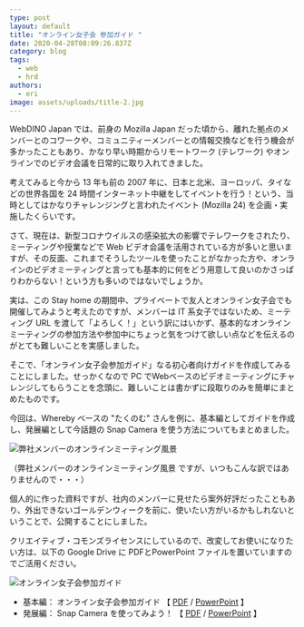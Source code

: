 ```yaml
---
type: post
layout: default
title: "オンライン女子会 参加ガイド "
date: 2020-04-28T08:09:26.837Z
category: blog
tags:
  - web
  - hrd
authors:
  - eri
image: assets/uploads/title-2.jpg
---
```

WebDINO Japan では、前身の Mozilla Japan だった頃から、離れた拠点のメンバーとのコワークや、コミュニティーメンバーとの情報交換などを行う機会が多かったこともあり、かなり早い時期からリモートワーク (テレワーク) やオンラインでのビデオ会議を日常的に取り入れてきました。

考えてみると今から 13 年も前の 2007 年に、日本と北米、ヨーロッパ、タイなどの世界各国を 24 時間インターネット中継をしてイベントを行う！という、当時としてはかなりチャレンジングと言われたイベント (Mozilla 24) を企画・実施したくらいです。

さて、現在は、新型コロナウイルスの感染拡大の影響でテレワークをされたり、ミーティングや授業などで Web ビデオ会議を活用されている方が多いと思いますが、その反面、これまでそうしたツールを使ったことがなかった方や、オンラインのビデオミーティングと言っても基本的に何をどう用意して良いのかさっぱりわからない！という方も多いのではないでしょうか。

実は、この Stay home の期間中、プライベートで友人とオンライン女子会でも開催してみようと考えたのですが、メンバーは IT 系女子ではないため、ミーティング URL を渡して「よろしく！」という訳にはいかず、基本的なオンラインミーティングの参加方法や参加中にちょっと気をつけて欲しい点などを伝えるのがとても難しいことを実感しました。

そこで、「オンライン女子会参加ガイド」なる初心者向けガイドを作成してみることにしました。せっかくなので PC でWebベースのビデオミーティングにチャレンジしてもらうことを念頭に、難しいことは書かずに段取りのみを簡単にまとめたものです。

今回は、Whereby ベースの "たくのむ" さんを例に、基本編としてガイドを作成し、発展編として今話題の Snap Camera を使う方法についてもまとめました。

![弊社メンバーのオンラインミーティング風景](assets/uploads/wdjmeeting.png "弊社メンバーのオンラインミーティング風景")

（弊社メンバーのオンラインミーティング風景 ですが、いつもこんな訳ではありませんので・・・）

個人的に作った資料ですが、社内のメンバーに見せたら案外好評だったこともあり、外出できないゴールデンウィークを前に、使いたい方がいるかもしれないということで、公開することにしました。

クリエイティブ・コモンズライセンスにしているので、改変してお使いになりたい方は、以下の Google Drive に PDFとPowerPoint ファイルを置いていますのでご活用ください。

![オンライン女子会参加ガイド](assets/uploads/3-基本編-tile.jpg "オンライン女子会参加ガイド")

* 基本編： オンライン女子会参加ガイド [](https://drive.google.com/file/d/1jVkR6KhnJx_h-Y_yLTOs-mSnjnOGF7eF/view?usp=sharing)【 [PDF](https://drive.google.com/file/d/1jVkR6KhnJx_h-Y_yLTOs-mSnjnOGF7eF/view?usp=sharing)  / [](https://drive.google.com/file/d/1nWTuiLfxO4Kld476TLhIKTW2YBrXnQOK/view?usp=sharing)[PowerPoint](https://drive.google.com/file/d/1nWTuiLfxO4Kld476TLhIKTW2YBrXnQOK/view?usp=sharing) 】
* 発展編： Snap Camera を使ってみよう！ [](https://drive.google.com/file/d/1QMGHAElCDyaKQkFwp4UQLTrcVue-2ykw/view?usp=sharing)【 [PDF](https://drive.google.com/file/d/1QMGHAElCDyaKQkFwp4UQLTrcVue-2ykw/view?usp=sharing) / [PowerPoint](https://drive.google.com/file/d/1rBIzeMf5eVCO9AOMCJzu0YK09wVdePP5/view?usp=sharing) 】